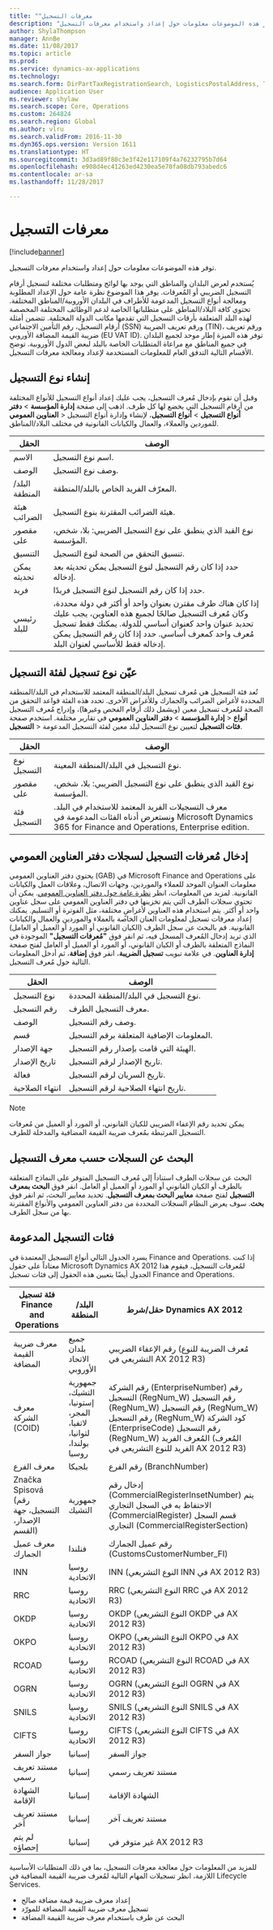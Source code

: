 ```yaml
---
title: "‏‫معرفات التسجيل"
description: "توفر هذه الموضوعات معلومات حول إعداد واستخدام معرفات التسجيل."
author: ShylaThompson
manager: AnnBe
ms.date: 11/08/2017
ms.topic: article
ms.prod: 
ms.service: dynamics-ax-applications
ms.technology: 
ms.search.form: DirPartTaxRegistrationSearch, LogisticsPostalAddress, TaxRegistrationLegislationTypes, TaxRegistrationType
audience: Application User
ms.reviewer: shylaw
ms.search.scope: Core, Operations
ms.custom: 264824
ms.search.region: Global
ms.author: vlru
ms.search.validFrom: 2016-11-30
ms.dyn365.ops.version: Version 1611
ms.translationtype: HT
ms.sourcegitcommit: 3d3ad89f80c3e3f42e117109f4a76232795b7d64
ms.openlocfilehash: e908d4ec41263ed4230ea5e70fa08db793abedc6
ms.contentlocale: ar-sa
ms.lasthandoff: 11/28/2017

---
```


# <a name="registration-ids"></a>‏‫معرفات التسجيل

[!include[banner](../includes/banner.md)]


توفر هذه الموضوعات معلومات حول إعداد واستخدام معرفات التسجيل.

يُستخدم لعرض البلدان والمناطق التي يوجد بها لوائح ومتطلبات مختلفة لتسجيل أرقام التسجيل الضريبي أو المُعرفات. يوفر هذا الموضوع نظرة عامة حول الإعداد المطلوبة ومعالجة أنواع التسجيل المدعومة للأطراف في البلدان الأوروبية/المناطق المختلفة. تحتوي كافة البلاد/المناطق على متطلباتها الخاصة لدعم الوظائف المختلفة المخصصة لهذه البلد المتعلقة بأرقات التسجيل التي تقدمها مكاتب الدولة المختلفة. تتضمن أمثلة أرقام التسجيل، رقم التأمين الاجتماعي (SSN) ورقم تعريف الضريبة (TIN)، ورقم تعريف ضريبة القيمة المضافة الأوروبي (EU VAT ID). توفر هذه الميزة إطار موحد لجميع البلدان في جميع المناطق مع مراعاة المتطلبات الخاصة بالبلد لبعض الدول الأوروبية. توضح الأقسام التالية التدفق العام للمعلومات المستخدمة لإعداد ومعالجة معرفات التسجيل.

## <a name="registration-type-creation"></a>إنشاء نوع التسجيل
وقبل أن تقوم بإدخال مُعرف التسجيل، يجب عليك إعداد أنواع التسجيل للأنواع المختلفة من أرقام التسجيل التي يخضع لها كل طرف. اذهب إلى صفحة **إدارة المؤسسة** &gt; **دفتر العناوين العمومي** &gt; **‎أنواع التسجيل** &gt; **أنواع التسجيل**، لإنشاء وإدارة أنواع التسجيل للموردين والعملاء، والعمال والكيانات القانونية في مختلف البلاد/المناطق.

|الحقل                 |‏‏الوصف      |
|------------------------------|----------------------------|                                                                           
| الاسم                | اسم نوع التسجيل. |                                                                           
| ‏‏الوصف         | وصف نوع التسجيل. |
| البلد/المنطقة      | المعرّف الفريد الخاص بالبلد/المنطقة.|
| هيئة الضرائب       | هيئة الضرائب المقترنة بنوع التسجيل.|
| مقصور على       | نوع القيد الذي ينطبق على نوع التسجيل الضريبي: بلا، شخص، المؤسسة.|
| التنسيق              | تنسيق التحقق من الصحة لنوع التسجيل.|
| يمكن تحديثه      | حدد إذا كان رقم التسجيل لنوع التسجيل يمكن تحديثه بعد إدخاله.|
| فريد              | حدد إذا كان رقم التسجيل لنوع التسجيل فريدًا. |
| رئيسي للبلد | إذا كان هناك طرف مقترن بعنوان واحد أو أكثر في دولة محددة، وكان مُعرف التسجيل صالحًا لجميع هذه العناوين، يجب عليك تحديد عنوان واحد كعنوان أساسي للدولة. يمكنك فقط تسجيل مُعرف واحد كمعرف أساسي. حدد إذا كان رقم التسجيل يمكن إدخاله فقط للأساسي لعنوان البلد. |

## <a name="assign-a-registration-type-to-a-registration-category"></a>عيّن نوع تسجيل لفئة التسجيل
تُعد فئة التسجيل هي مُعرف تسجيل البلد/المنطقة المعتمد للاستخدام في البلد/المنطقة المحددة لأغراض الضرائب والجمارك وللأغراض الأخرى. تحدد هذه الفئة قواعد التحقق من الصحة لمُعرف تسجيل معين (ويشمل ذلك أرقام الفحص وغيرها)، وإدراج مُعرف التسجيل في تقارير مختلفة. استخدم صفحة **‎إدارة المؤسسة** &gt; **دفتر العناوين العمومي** &gt; **‎أنواع التسجيل** &gt; **‎فئات التسجيل** لتعيين نوع التسجيل لبلد معين لفئة التسجيل المدعومة.

| الحقل            | ‏‏الوصف|
|-----------------------|----------------|
| نوع التسجيل     | نوع التسجيل في البلد/المنطقة المعينة.|
| مقصور على         | نوع القيد الذي ينطبق على نوع التسجيل الضريبي: بلا، شخص، المؤسسة.|
| فئة التسجيل | معرف التسجيلات الفريد المعتمد للاستخدام في البلد. ونستعرض أدناه الفئات المدعومة في Microsoft Dynamics 365 for Finance and Operations, Enterprise edition. |

## <a name="enter-registration-ids-for-global-address-book-records"></a>إدخال مُعرفات التسجيل لسجلات دفتر العناوين العمومي

يحتوي دفتر العناوين العمومي (GAB) في Microsoft Finance and Operations على معلومات العنوان الموحد للعملاء والموردين، وجهات الاتصال، وعلاقات العمل والكيانات القانونية. لمزيد من المعلومات، انظر [نظرة عامة حول دفتر العناوين العمومي](../../fin-and-ops/organization-administration/overview-global-address-book.md). يمكن أن تحتوي سجلات الطرف التي يتم تخزينها في دفتر العناوين العمومي على سجل عناوين واحد أو أكثر. يتم استخدام هذه العناوين لأغراضٍ مختلفة، مثل الفوترة أو التسليم. يمكنك إعداد معرفات تسجيل لمعلومات العنان الخاصة بالعملاء والموردين والعمال والكيانات القانونية. قم بالبحث عن سجل الطرف (الكيان القانوني أو المورد أو العميل أو العامل) الذي تريد إدخال المُعرف المسجل فيه، ثم انقر فوق **"مُعرفات التسجيل"** الموجودة في النماذج المتعلقة بالطرف أو الكيان القانوني، أو المورد أو العميل أو العامل لفتح صفحة **إدارة العناوين**. في علامة تبويب **تسجيل الضريبة**، انقر فوق **إضافة**، ثم أدخل المعلومات التالية حول مُعرف التسجيل.


|الحقل                |‏‏الوصف                                                |
|---------------------|-----------------------------------------------------------|
| نوع التسجيل   | نوع التسجيل في البلد/المنطقة المحددة.     |
| رقم التسجيل | معرف التسجيل الطرف.                                |
| ‏‏الوصف         | وصف رقم التسجيل.               |
| قسم             | المعلومات الإضافية المتعلقة برقم التسجيل. |
| جهة الإصدار      | الهيئة التي قامت بإصدار رقم التسجيل.        |
| تاريخ الإصدار         | تاريخ الإصدار لرقم التسجيل.              |
| فعالة           | تاريخ السريان لرقم التسجيل.           |
| انتهاء الصلاحية          | تاريخ انتهاء الصلاحية لرقم التسجيل.          |

> [!NOTE]
> يمكن تحديد رقم الإعفاء الضريبي للكيان القانوني، أو المورد أو العميل من مُعرفات التسجيل المرتبطة بمُعرف ضريبة القيمة المضافية والمدخلة للطرف.

## <a name="search-for-records-by-registration-id"></a>البحث عن السجلات حسب معرف التسجيل
البحث عن سجلات الطرف استناداً إلى مُعرف التسجيل المتوفر على النماذج المتعلقة بالطرف أو الكيان القانوني أو المورد أو العميل أو العامل. انقر فوق **البحث بمعرف التسجيل** لفتح صفحة **معايير البحث بمعرف التسجيل**. تحديد معايير البحث، ثم انقر فوق **بحث**. سوف يعرض النظام السجلات المحددة من دفتر العناوين العمومي والأنواع المقترنة بها من سجل الطرف.

## <a name="supported-registration-categories"></a>فئات التسجيل المدعومة
يسرد الجدول التالي أنواع التسجيل المعتمدة في Finance and Operations. إذا كنت معتاداً على حقول Microsoft Dynamics AX 2012 لمُعرفات التسجيل، فيقوم هذا الجدول أيضًا بتعيين هذه الحقول إلى فئات تسجيل Finance and Operations.

| فئة تسجيل Finance and Operations         |البلد/المنطقة  | حقل/شرط Dynamics AX 2012|
|---------------------------------------------------------------|---------------------|---------------------------------|
| معرف ضريبة القيمة المضافة                                                        | جميع بلدان الاتحاد الأوروبي|  رقم الإعفاء الضريبي (مُعرف الضريبة للنوع التشريعي في AX 2012 R3)|
| معرف الشركة (COID)                                          | جمهورية التشيك، إستونيا، المجر، لاتفيا، لتوانيا، بولندا، روسيا | رقم الشركة (EnterpriseNumber) رقم التسجيل (RegNum\_W) رقم التسجيل (RegNum\_W) رقم التسجيل (RegNum\_W) رقم التسجيل (RegNum\_W) كود الشركة (EnterpriseCode) رقم التسجيل (RegNum\_W) المُعرف الفريد (المُعرف الفريد للنوع التشريعي في AX 2012 R3) |
| معرف الفرع                                                     | بلجيكا            | رقم الفرع (BranchNumber)|
| Značka Spisová (رقم التسجيل، جهة الإصدار، القسم) | جمهورية التشيك     | إدخال رقم (CommercialRegisterInsetNumber) يتم الاحتفاظ به في السجل التجاري (CommercialRegister) قسم السجل التجاري (CommercialRegisterSection)|
| معرف عميل الجمارك                                           | فنلندا | رقم عميل الجمارك (CustomsCustomerNumber\_FI)|
| INN                                                           | روسيا الاتحادية| INN (النوع التشريعي INN في AX 2012 R3)|
| RRC                                                           | روسيا الاتحادية| RRC (النوع التشريعي RRC في AX 2012 R3)|
| OKDP                                                          | روسيا الاتحادية| OKDP (النوع التشريعي OKDP في AX 2012 R3)|
| OKPO                                                          | روسيا الاتحادية| OKPO (النوع التشريعي OKPO في AX 2012 R3)|
| RCOAD                                                         | روسيا الاتحادية| RCOAD (النوع التشريعي RCOAD في AX 2012 R3)|
| OGRN                                                          | روسيا الاتحادية| OGRN (النوع التشريعي OGRN في AX 2012 R3) |
| SNILS                                                         | روسيا الاتحادية| SNILS (النوع التشريعي SNILS في AX 2012 R3)|
| CIFTS                                                         | روسيا الاتحادية| CIFTS (النوع التشريعي CIFTS في AX 2012 R3)|
| جواز السفر                                                      | إسبانيا             | جواز السفر|
| مستند تعريف رسمي                              | إسبانيا             | مستند تعريف رسمي|
| الشهادة الإقامة                                         | إسبانيا             | الشهادة الإقامة|
| مستند تعريف آخر                                 | إسبانيا             | مستند تعريف آخر|
| لم يتم إحصاؤه                                                  | إسبانيا             | غير متوفر في AX 2012 R3|


للمزيد من المعلومات حول معالجة معرفات التسجيل، بما في ذلك المتطلبات الأساسية اللازمة، انظر تسجيلات المهام التالية لمُعرف ضريبة القيمة المضافية في Lifecycle Services.

-   إعداد معرف ضريبة قيمة مضافة صالح
-   تسجيل معرف ضريبة القيمة المضافة للمورّد
-    البحث عن طرف باستخدام معرف ضريبة القيمة المضافة





